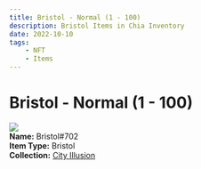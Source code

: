```yaml
---
title: Bristol - Normal (1 - 100)
description: Bristol Items in Chia Inventory
date: 2022-10-10
tags:
    - NFT
    - Items
---
```


# Bristol - Normal (1 - 100)
<div class="item_thumbnail">
<img loading="lazy" src="https://6x3lqwzahrtdaz2qpdqt5tcjojxhrz47b4aucxromtdfw5q.arweave.net/9fa4WyA8Z_jBnUHjhPsxJ-cm545_58PAUFeLmTG-W3Y"><br/>
<div><strong>Name:</strong> Bristol#702</div>
<div><strong>Item Type:</strong> Bristol</div>
<div><strong>Collection:</strong> <a href="https://www.spacescan.io/xch/nft/collection/col1lend2dcn558km4wcwta4xnkfv3xpcmlp9kyt0m909emvfxechlyqdl5ndg">City Illusion</a></div>
</div>

